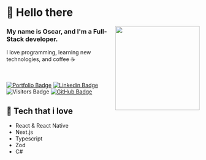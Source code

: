 <h1> 👋 Hello there </h1>

<img src="https://i.imgur.com/OOpRj.gif" align="right" width="220" />

### My name is Oscar, and I'm a Full-Stack developer.

I love programming, learning new technologies, and coffee ☕️

<br>

[![Portfolio Badge](https://img.shields.io/badge/-Portfolio-ea3d61?style=for-the-badge&logo=Svelte&logoColor=black&link=https://landmark.sh/)](https://landmark.sh/)
[![Linkedin Badge](https://img.shields.io/badge/-LinkedIn-ea3d61?style=for-the-badge&logo=Linkedin&logoColor=black&link=https://www.linkedin.com/in/oscar-kj%C3%A6r-landmark-801a9678/)](https://www.linkedin.com/in/oscar-kj%C3%A6r-landmark-801a9678/)
![Visitors Badge](https://komarev.com/ghpvc/?username=oscarklm&label=Visitors&style=for-the-badge&color=ea3d61)
[![GitHub Badge](https://img.shields.io/github/followers/oscarklm?label=follow&style=for-the-badge&color=ea3d61)](https://github.com/oscarklm)


## 💙 Tech that i love 

- React & React Native
- Next.js
- Typescript
- Zod
- C#
